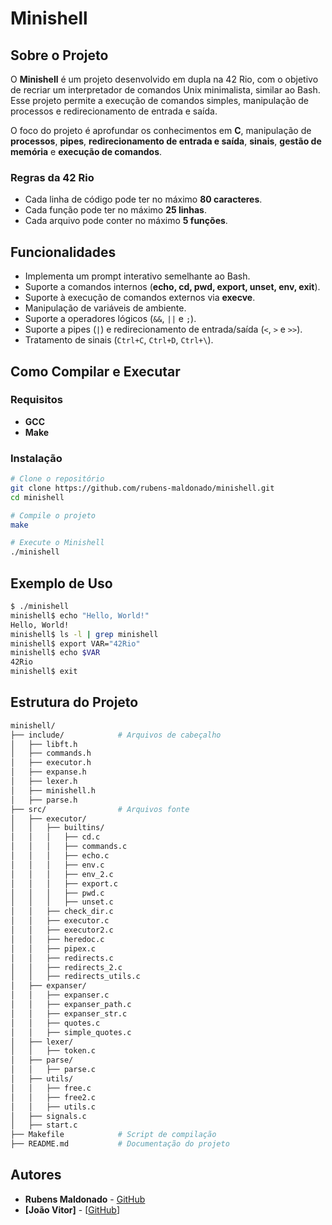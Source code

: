 # Minishell



## Sobre o Projeto

O **Minishell** é um projeto desenvolvido em dupla na 42 Rio, com o objetivo de recriar um interpretador de comandos Unix minimalista, similar ao Bash. Esse projeto permite a execução de comandos simples, manipulação de processos e redirecionamento de entrada e saída.

O foco do projeto é aprofundar os conhecimentos em **C**, manipulação de **processos**, **pipes**, **redirecionamento de entrada e saída**, **sinais**, **gestão de memória** e **execução de comandos**.

### Regras da 42 Rio

- Cada linha de código pode ter no máximo **80 caracteres**.
- Cada função pode ter no máximo **25 linhas**.
- Cada arquivo pode conter no máximo **5 funções**.

## Funcionalidades

- Implementa um prompt interativo semelhante ao Bash.
- Suporte a comandos internos (**echo, cd, pwd, export, unset, env, exit**).
- Suporte à execução de comandos externos via **execve**.
- Manipulação de variáveis de ambiente.
- Suporte a operadores lógicos (`&&`, `||` e `;`).
- Suporte a pipes (`|`) e redirecionamento de entrada/saída (`<`, `>` e `>>`).
- Tratamento de sinais (`Ctrl+C`, `Ctrl+D`, `Ctrl+\`).

## Como Compilar e Executar

### Requisitos

- **GCC**
- **Make**

### Instalação

```bash
# Clone o repositório
git clone https://github.com/rubens-maldonado/minishell.git
cd minishell

# Compile o projeto
make

# Execute o Minishell
./minishell
```

## Exemplo de Uso

```bash
$ ./minishell
minishell$ echo "Hello, World!"
Hello, World!
minishell$ ls -l | grep minishell
minishell$ export VAR="42Rio"
minishell$ echo $VAR
42Rio
minishell$ exit
```

## Estrutura do Projeto

```bash
minishell/
├── include/            # Arquivos de cabeçalho
│   ├── libft.h
│   ├── commands.h
│   ├── executor.h
│   ├── expanse.h
│   ├── lexer.h
│   ├── minishell.h
│   ├── parse.h
├── src/                # Arquivos fonte
│   ├── executor/
│   │   ├── builtins/
│   │   │   ├── cd.c
│   │   │   ├── commands.c
│   │   │   ├── echo.c
│   │   │   ├── env.c
│   │   │   ├── env_2.c
│   │   │   ├── export.c
│   │   │   ├── pwd.c
│   │   │   ├── unset.c
│   │   ├── check_dir.c
│   │   ├── executor.c
│   │   ├── executor2.c
│   │   ├── heredoc.c
│   │   ├── pipex.c
│   │   ├── redirects.c
│   │   ├── redirects_2.c
│   │   ├── redirects_utils.c
│   ├── expanser/
│   │   ├── expanser.c
│   │   ├── expanser_path.c
│   │   ├── expanser_str.c
│   │   ├── quotes.c
│   │   ├── simple_quotes.c
│   ├── lexer/
│   │   ├── token.c
│   ├── parse/
│   │   ├── parse.c
│   ├── utils/
│   │   ├── free.c
│   │   ├── free2.c
│   │   ├── utils.c
│   ├── signals.c
│   ├── start.c
├── Makefile            # Script de compilação
├── README.md           # Documentação do projeto
```

## Autores

- **Rubens Maldonado** - [GitHub](https://github.com/rubens-maldonado)
- **[João Vitor]** - [[GitHub](https://github.com/vitorsantanna2)]


